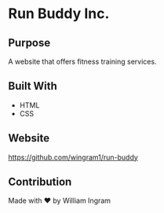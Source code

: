 # Run Buddy Inc.

## Purpose
A website that offers fitness training services.

## Built With
* HTML
* CSS

## Website
https://github.com/wingram1/run-buddy

## Contribution
Made with ❤️ by William Ingram
